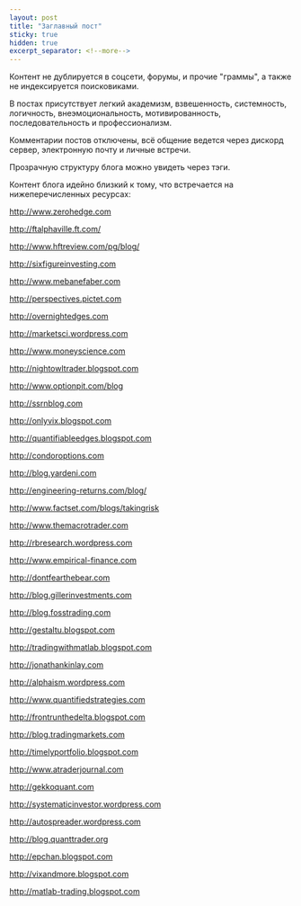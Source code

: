 ```yaml
---
layout: post
title: "Заглавный пост"
sticky: true
hidden: true
excerpt_separator: <!--more-->
---
```


Контент не дублируется в соцсети, форумы, и прочие "граммы", а также не индексируется поисковиками.

В постах присутствует легкий академизм, взвешенность, системность, логичность, внеэмоциональность, мотивированность, последовательность и профессионализм.

Комментарии постов отключены, всё общение ведется через дискорд сервер, электронную почту и личные встречи.

Прозрачную структуру блога можно увидеть через тэги. 
<!--more-->

Контент блога идейно близкий к тому, что встречается на нижеперечисленных ресурсах:


http://www.zerohedge.com

http://ftalphaville.ft.com/

http://www.hftreview.com/pg/blog/

http://sixfigureinvesting.com

http://www.mebanefaber.com

http://perspectives.pictet.com

http://overnightedges.com

http://marketsci.wordpress.com

http://www.moneyscience.com

http://nightowltrader.blogspot.com

http://www.optionpit.com/blog

http://ssrnblog.com

http://onlyvix.blogspot.com

http://quantifiableedges.blogspot.com

http://condoroptions.com

http://blog.yardeni.com

http://engineering-returns.com/blog/

http://www.factset.com/blogs/takingrisk

http://www.themacrotrader.com

http://rbresearch.wordpress.com

http://www.empirical-finance.com

http://dontfearthebear.com

http://blog.gillerinvestments.com

http://blog.fosstrading.com

http://gestaltu.blogspot.com

http://tradingwithmatlab.blogspot.com

http://jonathankinlay.com

http://alphaism.wordpress.com

http://www.quantifiedstrategies.com

http://frontrunthedelta.blogspot.com

http://blog.tradingmarkets.com

http://timelyportfolio.blogspot.com

http://www.atraderjournal.com

http://gekkoquant.com

http://systematicinvestor.wordpress.com

http://autospreader.wordpress.com

http://blog.quanttrader.org

http://epchan.blogspot.com

http://vixandmore.blogspot.com

http://matlab-trading.blogspot.com


